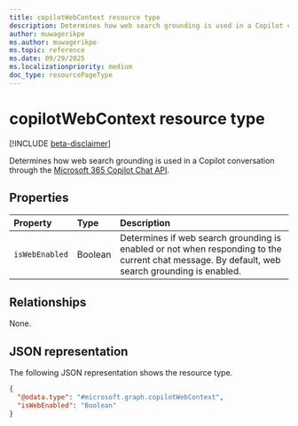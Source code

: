 ```yaml
---
title: copilotWebContext resource type
description: Determines how web search grounding is used in a Copilot conversation through the Microsoft 365 Copilot Chat API.
author: muwagerikpe
ms.author: muwagerikpe
ms.topic: reference
ms.date: 09/29/2025
ms.localizationpriority: medium
doc_type: resourcePageType
---
```


# copilotWebContext resource type

[!INCLUDE [beta-disclaimer](../../../includes/beta-disclaimer.md)]

Determines how web search grounding is used in a Copilot conversation through the [Microsoft 365 Copilot Chat API](../copilotroot-conversations.md).

## Properties

| Property       | Type   | Description                                                    |
|:---------------|:-------|:---------------------------------------------------------------|
| `isWebEnabled` | Boolean | Determines if web search grounding is enabled or not when responding to the current chat message. By default, web search grounding is enabled. |

## Relationships

None.

## JSON representation

The following JSON representation shows the resource type.

```json
{
  "@odata.type": "#microsoft.graph.copilotWebContext",
  "isWebEnabled": "Boolean"
}
```
